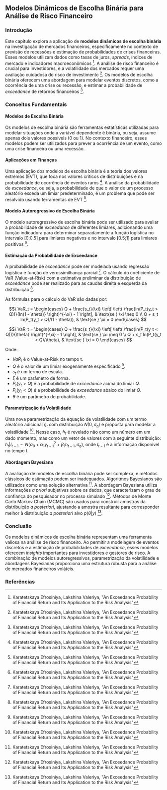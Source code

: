 ## Modelos Dinâmicos de Escolha Binária para Análise de Risco Financeiro

### Introdução
Este capítulo explora a aplicação de **modelos dinâmicos de escolha binária** na investigação de mercados financeiros, especificamente no contexto de previsão de recessões e estimação de probabilidades de crises financeiras. Esses modelos utilizam dados como taxas de juros, *spreads*, índices de mercado e indicadores macroeconômicos [^1]. A análise de risco financeiro é crucial para investidores, e a volatilidade dos mercados requer uma avaliação cuidadosa do risco de investimento [^2]. Os modelos de escolha binária oferecem uma abordagem para modelar eventos discretos, como a ocorrência de uma crise ou recessão, e estimar a probabilidade de *exceedance* de retornos financeiros [^1].

### Conceitos Fundamentais

#### Modelos de Escolha Binária
Os modelos de escolha binária são ferramentas estatísticas utilizadas para modelar situações onde a variável dependente é binária, ou seja, assume apenas dois valores possíveis (0 ou 1). No contexto financeiro, esses modelos podem ser utilizados para prever a ocorrência de um evento, como uma crise financeira ou uma recessão.

#### Aplicações em Finanças
Uma aplicação dos modelos de escolha binária é a teoria dos valores extremos (EVT), que foca nos valores críticos de distribuições e na probabilidade de ocorrência de eventos raros [^2]. A análise da probabilidade de *exceedance*, ou seja, a probabilidade de que o valor de um processo aleatório exceda um limiar predeterminado, é um problema que pode ser resolvido usando ferramentas de EVT [^3].

#### Modelo Autoregressivo de Escolha Binária
O modelo autoregressivo de escolha binária pode ser utilizado para avaliar a probabilidade de *exceedance* de diferentes limiares, adicionando uma função indicadora para determinar separadamente a função logística no intervalo [0;0.5] para limiares negativos e no intervalo [0.5;1] para limiares positivos [^3].

#### Estimação da Probabilidade de Exceedance
A probabilidade de *exceedance* pode ser modelada usando regressão logística e função de verossimilhança parcial [^3]. O cálculo do coeficiente de VaR (Value-at-Risk) com a estimativa preliminar da distribuição de *exceedance* pode ser realizado para as caudas direita e esquerda da distribuição [^3].

As fórmulas para o cálculo do VaR são dadas por:

$$\
VaR_t = \begin{cases}
Q + \frac{s_t}{\xi} \left[ \left( \frac{ln(P_t(y_t > Q))}{ln(1 - \theta)} \right)^{-\xi} - 1 \right], & \text{se } \xi \neq 0 \\
Q + s_t ln(P_t(y_t > Q)/(1 - \theta)), & \text{se } \xi = 0
\end{cases}
$$

$$\
VaR_t = \begin{cases}
Q + \frac{s_t}{\xi} \left[ \left( \frac{ln(P_t(y_t < Q))}{\theta} \right)^{-\xi} - 1 \right], & \text{se } \xi \neq 0 \\
Q + s_t ln(P_t(y_t < Q)/\theta), & \text{se } \xi = 0
\end{cases}
$$

Onde:
- $VaR_t$ é o Value-at-Risk no tempo t.
- $Q$ é o valor de um limiar exogenamente especificado [^4].
- $s_t$ é um termo de escala.
- $\xi$ é um parâmetro de forma.
- $P_t(y_t > Q)$ é a probabilidade de *exceedance* acima do limiar $Q$.
- $P_t(y_t < Q)$ é a probabilidade de *exceedance* abaixo do limiar $Q$.
- $\theta$ é um parâmetro de probabilidade.

#### Parametrização da Volatilidade
Uma nova parametrização da equação de volatilidade com um termo aleatório adicional $\eta_t$ com distribuição $N(0, \sigma_{\eta})$ é proposta para modelar a volatilidade [^4]. Nesse caso, $h_t$ é revelado não como um número em um dado momento, mas como um vetor de valores com a seguinte distribuição: $h_t|I_{t-1} \sim N(\alpha_0 + \alpha_1 y_{t-1}^2 + \beta_1 h_{t-1}, \sigma_{\eta})$, onde $I_{t-1}$ é a informação disponível no tempo t.

#### Abordagem Bayesiana
A avaliação de modelos de escolha binária pode ser complexa, e métodos clássicos de estimação podem ser inadequados. Algoritmos Bayesianos são utilizados como uma solução alternativa [^5]. A abordagem Bayesiana utiliza informações *a priori* subjetivas sobre os dados, que caracterizam o grau de confiança do pesquisador no processo simulado [^5]. Métodos de Monte Carlo Markov Chain (MCMC) são usados para construir amostras da distribuição *a posteriori*, ajustando a amostra resultante para corresponder melhor à distribuição *a posteriori* alvo $p(\theta|y)$ [^5].

### Conclusão
Os modelos dinâmicos de escolha binária representam uma ferramenta valiosa na análise de risco financeiro. Ao permitir a modelagem de eventos discretos e a estimação de probabilidades de *exceedance*, esses modelos oferecem *insights* importantes para investidores e gestores de risco. A combinação de modelos autoregressivos, parametrização da volatilidade e abordagens Bayesianas proporciona uma estrutura robusta para a análise de mercados financeiros voláteis.

### Referências
[^1]: Karatetskaya Efrosiniya, Lakshina Valeriya, "An Exceedance Probability of Financial Return and Its Application to the Risk Analysis"
[^2]: Karatetskaya Efrosiniya, Lakshina Valeriya, "An Exceedance Probability of Financial Return and Its Application to the Risk Analysis"
[^3]: Karatetskaya Efrosiniya, Lakshina Valeriya, "An Exceedance Probability of Financial Return and Its Application to the Risk Analysis"
[^4]: Karatetskaya Efrosiniya, Lakshina Valeriya, "An Exceedance Probability of Financial Return and Its Application to the Risk Analysis"
[^5]: Karatetskaya Efrosiniya, Lakshina Valeriya, "An Exceedance Probability of Financial Return and Its Application to the Risk Analysis"
<!-- END -->